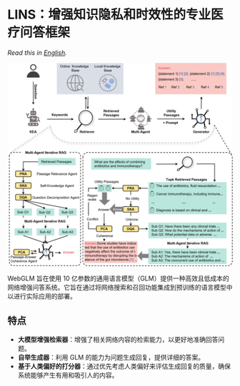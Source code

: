 
# LINS：增强知识隐私和时效性的专业医疗问答框架
_Read this in [English](README.md)._



![paper](./assets/LINS.png)

WebGLM 旨在使用 10 亿参数的通用语言模型（GLM）提供一种高效且低成本的网络增强问答系统。它旨在通过将网络搜索和召回功能集成到预训练的语言模型中以进行实际应用的部署。

## 特点

-   **大模型增强检索器**：增强了相关网络内容的检索能力，以更好地准确回答问题。
-   **自举生成器**：利用 GLM 的能力为问题生成回复，提供详细的答案。
-   **基于人类偏好的打分器**：通过优先考虑人类偏好来评估生成回复的质量，确保系统能够产生有用和吸引人的内容。
